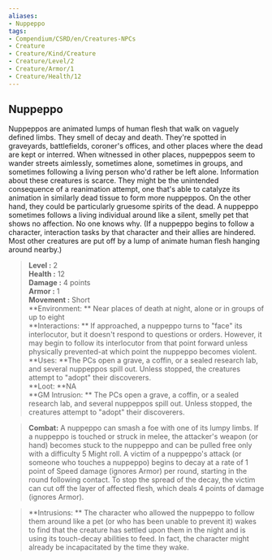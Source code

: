 ```yaml
---
aliases:
- Nuppeppo
tags:
- Compendium/CSRD/en/Creatures-NPCs
- Creature
- Creature/Kind/Creature
- Creature/Level/2
- Creature/Armor/1
- Creature/Health/12
---
```


  
## Nuppeppo  
Nuppeppos are animated lumps of human flesh that walk on vaguely defined limbs. They smell of decay and death. They're spotted in graveyards, battlefields, coroner's offices, and other places where the dead are kept or interred. When witnessed in other places, nuppeppos seem to wander streets aimlessly, sometimes alone, sometimes in groups, and sometimes following a living person who'd rather be left alone.
Information about these creatures is scarce. They might be the unintended consequence of a reanimation attempt, one that's able to catalyze its animation in similarly dead tissue to form more nuppeppos. On the other hand, they could be particularly gruesome spirits of the dead.
A nuppeppo sometimes follows a living individual around like a silent, smelly pet that shows no affection. No one knows why. 
(If a nuppeppo begins to follow a character, interaction tasks by that character and their allies are hindered. Most other creatures are put off by a lump of animate human flesh hanging around nearby.)  

  
> **Level :** 2  
> **Health :** 12  
> **Damage :** 4 points  
> **Armor :** 1  
> **Movement :** Short  
> **Environment: ** Near places of death at night, alone or in groups of up to eight  
> **Interactions: ** If approached, a nuppeppo turns to "face" its interlocutor, but it doesn't respond to questions or orders. However, it may begin to follow its interlocutor from that point forward unless physically prevented-at which point the nuppeppo becomes violent.  
> **Uses: **The PCs open a grave, a coffin, or a sealed research lab, and several nuppeppos spill out. Unless stopped, the creatures attempt to "adopt" their discoverers.  
> **Loot: **NA  
> **GM Intrusion: ** The PCs open a grave, a coffin, or a sealed research lab, and several nuppeppos spill out. Unless stopped, the creatures attempt to "adopt" their discoverers.  

> **Combat:** 
> A nuppeppo can smash a foe with one of its lumpy limbs. If a nuppeppo is touched or struck in melee, the attacker's weapon (or hand) becomes stuck to the nuppeppo and can be pulled free only with a difficulty 5 Might roll.
A victim of a nuppeppo's attack (or someone who touches a nuppeppo) begins to decay at a rate of 1 point of Speed damage (ignores Armor) per round, starting in the round following contact. To stop the spread of the decay, the victim can cut off the layer of affected flesh, which deals 4 points of damage (ignores Armor).  
  

> **Intrusions: ** 
> The character who allowed the nuppeppo to follow them around like a pet (or who has been unable to prevent it) wakes to find that the creature has settled upon them in the night and is using its touch-decay abilities to feed. In fact, the character might already be incapacitated by the time they wake.  
